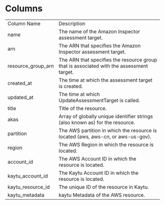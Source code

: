 # Columns  

<table>
	<tr><td>Column Name</td><td>Description</td></tr>
	<tr><td>name</td><td>The name of the Amazon Inspector assessment target.</td></tr>
	<tr><td>arn</td><td>The ARN that specifies the Amazon Inspector assessment target.</td></tr>
	<tr><td>resource_group_arn</td><td>The ARN that specifies the resource group that is associated with the assessment target.</td></tr>
	<tr><td>created_at</td><td>The time at which the assessment target is created.</td></tr>
	<tr><td>updated_at</td><td>The time at which UpdateAssessmentTarget is called.</td></tr>
	<tr><td>title</td><td>Title of the resource.</td></tr>
	<tr><td>akas</td><td>Array of globally unique identifier strings (also known as) for the resource.</td></tr>
	<tr><td>partition</td><td>The AWS partition in which the resource is located (aws, aws-cn, or aws-us-gov).</td></tr>
	<tr><td>region</td><td>The AWS Region in which the resource is located.</td></tr>
	<tr><td>account_id</td><td>The AWS Account ID in which the resource is located.</td></tr>
	<tr><td>kaytu_account_id</td><td>The Kaytu Account ID in which the resource is located.</td></tr>
	<tr><td>kaytu_resource_id</td><td>The unique ID of the resource in Kaytu.</td></tr>
	<tr><td>kaytu_metadata</td><td>kaytu Metadata of the AWS resource.</td></tr>
</table>